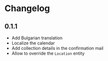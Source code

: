 # Changelog

## 0.1.1

* Add Bulgarian translation
* Localize the calendar
* Add collection details in the confirmation mail
* Allow to override the `Location` entity
